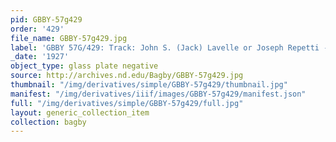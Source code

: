 ```yaml
---
pid: GBBY-57g429
order: '429'
file_name: GBBY-57g429.jpg
label: 'GBBY 57G/429: Track: John S. (Jack) Lavelle or Joseph Repetti - 1927'
_date: '1927'
object_type: glass plate negative
source: http://archives.nd.edu/Bagby/GBBY-57g429.jpg
thumbnail: "/img/derivatives/simple/GBBY-57g429/thumbnail.jpg"
manifest: "/img/derivatives/iiif/images/GBBY-57g429/manifest.json"
full: "/img/derivatives/simple/GBBY-57g429/full.jpg"
layout: generic_collection_item
collection: bagby
---
```


